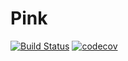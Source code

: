 # Pink

[![Build Status](https://travis-ci.org/momoment/pink.svg?branch=master)](https://travis-ci.org/momoment/pink)
[![codecov](https://codecov.io/gh/momoment/pink/branch/master/graph/badge.svg)](https://codecov.io/gh/momoment/pink)




